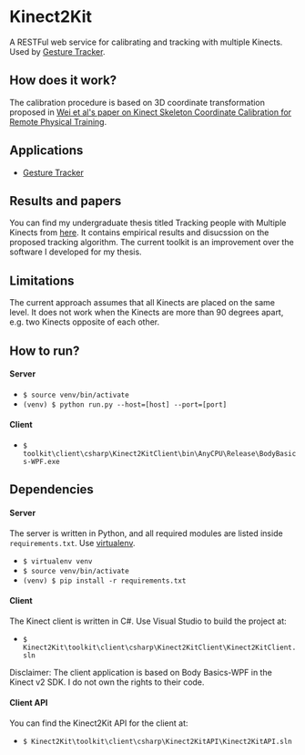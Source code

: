 # Kinect2Kit
A RESTFul web service for calibrating and tracking with multiple Kinects. Used by [Gesture Tracker](https://github.com/cjw-charleswu/GestureTracker).

## How does it work?

The calibration procedure is based on 3D coordinate transformation proposed in [Wei et al's paper on Kinect Skeleton Coordinate Calibration for Remote Physical Training](http://www.thinkmind.org/download.php?articleid=mmedia_2014_4_20_50039).

## Applications

* [Gesture Tracker](https://github.com/cjw-charleswu/GestureTracker)

## Results and papers

You can find my undergraduate thesis titled Tracking people with Multiple Kinects from [here](https://github.com/cjw-charleswu/KinectMultiTrack/blob/master/Deliverables/Report/Final/thesis.pdf). It contains empirical results and disucssion on the proposed tracking algorithm. The current toolkit is an improvement over the software I developed for my thesis. 

## Limitations

The current approach assumes that all Kinects are placed on the same level. It does not work when the Kinects are more than 90 degrees apart, e.g. two Kinects opposite of each other.

## How to run?
#### Server

- `$ source venv/bin/activate`
- `(venv) $ python run.py --host=[host] --port=[port]`

#### Client

- `$ toolkit\client\csharp\Kinect2KitClient\bin\AnyCPU\Release\BodyBasics-WPF.exe`


## Dependencies
#### Server
The server is written in Python, and all required modules are listed inside `requirements.txt`. Use [virtualenv](http://docs.python-guide.org/en/latest/dev/virtualenvs/).

- `$ virtualenv venv`
- `$ source venv/bin/activate`
- `(venv) $ pip install -r requirements.txt`

#### Client
The Kinect client is written in C#. Use Visual Studio to build the project at:

- `$ Kinect2Kit\toolkit\client\csharp\Kinect2KitClient\Kinect2KitClient.sln`

Disclaimer: The client application is based on Body Basics-WPF in the Kinect v2 SDK. I do not own the rights to their code.

#### Client API

You can find the Kinect2Kit API for the client at:

- `$ Kinect2Kit\toolkit\client\csharp\Kinect2KitAPI\Kinect2KitAPI.sln`
